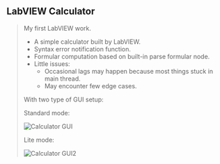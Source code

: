 LabVIEW Calculator
---
> My first LabVIEW work.
> 
> - A simple calculator built by LabVIEW.
> - Syntax error notification function.
> - Formular computation based on built-in parse formular node.
> - Little issues:
>   - Occasional lags may happen because most things stuck in main thread.
>   - May encounter few edge cases.
> 
> With two type of GUI setup:
> 
> Standard mode:
> 
> ![Calculator GUI](./Calculator/images/GUI1.png)
>
> Lite mode:
>
> ![Calculator GUI2](./Calculator/images/GUI2.png)
> 
